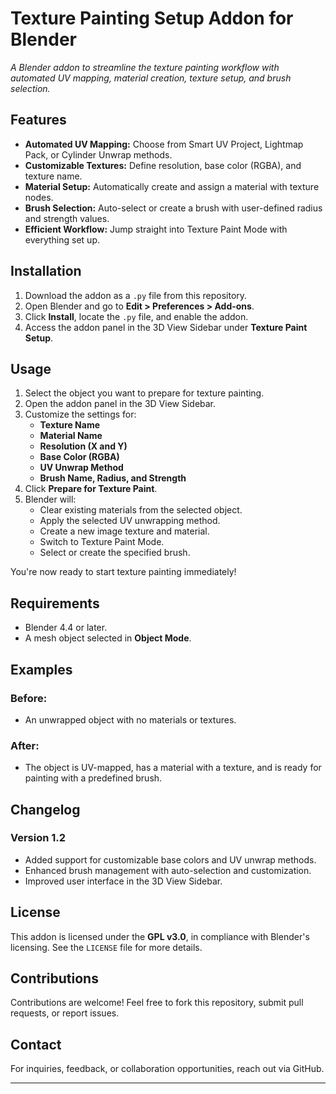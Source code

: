 # Texture Painting Setup Addon for Blender

_A Blender addon to streamline the texture painting workflow with automated UV mapping, material creation, texture setup, and brush selection._

## Features
- **Automated UV Mapping:** Choose from Smart UV Project, Lightmap Pack, or Cylinder Unwrap methods.
- **Customizable Textures:** Define resolution, base color (RGBA), and texture name.
- **Material Setup:** Automatically create and assign a material with texture nodes.
- **Brush Selection:** Auto-select or create a brush with user-defined radius and strength values.
- **Efficient Workflow:** Jump straight into Texture Paint Mode with everything set up.

## Installation
1. Download the addon as a `.py` file from this repository.
2. Open Blender and go to **Edit > Preferences > Add-ons**.
3. Click **Install**, locate the `.py` file, and enable the addon.
4. Access the addon panel in the 3D View Sidebar under **Texture Paint Setup**.

## Usage
1. Select the object you want to prepare for texture painting.
2. Open the addon panel in the 3D View Sidebar.
3. Customize the settings for:
   - **Texture Name**
   - **Material Name**
   - **Resolution (X and Y)**
   - **Base Color (RGBA)**
   - **UV Unwrap Method**
   - **Brush Name, Radius, and Strength**
4. Click **Prepare for Texture Paint**.
5. Blender will:
   - Clear existing materials from the selected object.
   - Apply the selected UV unwrapping method.
   - Create a new image texture and material.
   - Switch to Texture Paint Mode.
   - Select or create the specified brush.

You're now ready to start texture painting immediately!

## Requirements
- Blender 4.4 or later.
- A mesh object selected in **Object Mode**.

## Examples
### Before:
- An unwrapped object with no materials or textures.

### After:
- The object is UV-mapped, has a material with a texture, and is ready for painting with a predefined brush.

## Changelog
### Version 1.2
- Added support for customizable base colors and UV unwrap methods.
- Enhanced brush management with auto-selection and customization.
- Improved user interface in the 3D View Sidebar.

## License
This addon is licensed under the **GPL v3.0**, in compliance with Blender's licensing. See the `LICENSE` file for more details.

## Contributions
Contributions are welcome! Feel free to fork this repository, submit pull requests, or report issues.

## Contact
For inquiries, feedback, or collaboration opportunities, reach out via GitHub.

---
